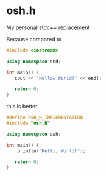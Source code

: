 # osh.h

My personal stdc++ replacement

Because compared to
```cpp
#include <iostream>

using namespace std;

int main() {
   cout << "Hollow World!" << endl;

   return 0;
}
```
this is better
```cpp
#define OSH_H_IMPLEMENTATION
#include "osh.h"

using namespace osh;

int main() {
    println("Hello, World!");

   return 0;
}
```
